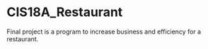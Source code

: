 # CIS18A_Restaurant
Final project is a program to increase business and efficiency for a restaurant.
